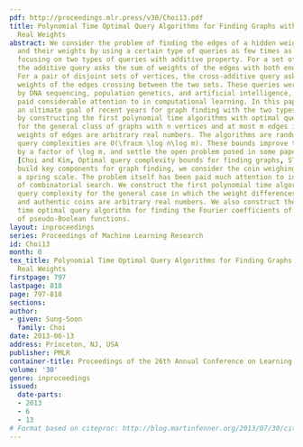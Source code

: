 ```yaml
---
pdf: http://proceedings.mlr.press/v30/Choi13.pdf
title: Polynomial Time Optimal Query Algorithms for Finding Graphs with Arbitrary
  Real Weights
abstract: We consider the problem of finding the edges of a hidden weighted graph
  and their weights by using a certain type of queries as few times as possible, with
  focusing on two types of queries with additive property. For a set of vertices,
  the additive query asks the sum of weights of the edges with both ends in the set.
  For a pair of disjoint sets of vertices, the cross-additive query asks the sum of
  weights of the edges crossing between the two sets. These queries were motivated
  by DNA sequencing, population genetics, and artificial intelligence, and have been
  paid considerable attention to in computational learning. In this paper, we achieve
  an ultimate goal of recent years for graph finding with the two types of queries,
  by constructing the first polynomial time algorithms with optimal query complexity
  for the general class of graphs with n vertices and at most m edges in which the
  weights of edges are arbitrary real numbers. The algorithms are randomized and their
  query complexities are O(\fracm \log n\log m). These bounds improve the best known
  by a factor of \log m, and settle the open problem posed in some papers including
  [Choi and Kim, Optimal query complexity bounds for finding graphs, STOC 2008].  To
  build key components for graph finding, we consider the coin weighing problem with
  a spring scale. The problem itself has been paid much attention to in a long history
  of combinatorial search. We construct the first polynomial time algorithm with optimal
  query complexity for the general case in which the weight differences between counterfeit
  and authentic coins are arbitrary real numbers. We also construct the first polynomial
  time optimal query algorithm for finding the Fourier coefficients of a certain class
  of pseudo-Boolean functions.
layout: inproceedings
series: Proceedings of Machine Learning Research
id: Choi13
month: 0
tex_title: Polynomial Time Optimal Query Algorithms for Finding Graphs with Arbitrary
  Real Weights
firstpage: 797
lastpage: 818
page: 797-818
sections: 
author:
- given: Sung-Soon
  family: Choi
date: 2013-06-13
address: Princeton, NJ, USA
publisher: PMLR
container-title: Proceedings of the 26th Annual Conference on Learning Theory
volume: '30'
genre: inproceedings
issued:
  date-parts:
  - 2013
  - 6
  - 13
# Format based on citeproc: http://blog.martinfenner.org/2013/07/30/citeproc-yaml-for-bibliographies/
---
```

